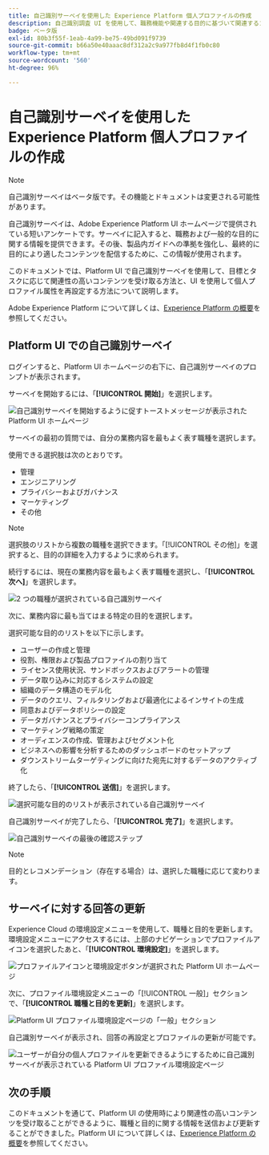 ```yaml
---
title: 自己識別サーベイを使用した Experience Platform 個人プロファイルの作成
description: 自己識別調査 UI を使用して、職務機能や関連する目的に基づいて関連するコンテンツを受け取る方法を学びます。
badge: ベータ版
exl-id: 80b3f55f-1eab-4a99-be75-49bd091f9739
source-git-commit: b66a50e40aaac8df312a2c9a977fb8d4f1fb0c80
workflow-type: tm+mt
source-wordcount: '560'
ht-degree: 96%

---
```


# 自己識別サーベイを使用した Experience Platform 個人プロファイルの作成

>[!NOTE]
>
>自己識別サーベイはベータ版です。その機能とドキュメントは変更される可能性があります。

自己識別サーベイは、Adobe Experience Platform UI ホームページで提供されている短いアンケートです。サーベイに記入すると、職務および一般的な目的に関する情報を提供できます。その後、製品内ガイドへの準拠を強化し、最終的に目的により適したコンテンツを配信するために、この情報が使用されます。

このドキュメントでは、Platform UI で自己識別サーベイを使用して、目標とタスクに応じて関連性の高いコンテンツを受け取る方法と、UI を使用して個人プロファイル属性を再設定する方法について説明します。

Adobe Experience Platform について詳しくは、[Experience Platform の概要](home.md)を参照してください。

## Platform UI での自己識別サーベイ

ログインすると、Platform UI ホームページの右下に、自己識別サーベイのプロンプトが表示されます。

サーベイを開始するには、「**[!UICONTROL 開始]**」を選択します。

![自己識別サーベイを開始するように促すトーストメッセージが表示された Platform UI ホームページ](./images/survey/survey-prompt.png)

サーベイの最初の質問では、自分の業務内容を最もよく表す職種を選択します。

使用できる選択肢は次のとおりです。

* 管理
* エンジニアリング
* プライバシーおよびガバナンス
* マーケティング
* その他

>[!NOTE]
>
>選択肢のリストから複数の職種を選択できます。「[!UICONTROL その他]」を選択すると、目的の詳細を入力するように求められます。

続行するには、現在の業務内容を最もよく表す職種を選択し、「**[!UICONTROL 次へ]**」を選択します。

![2 つの職種が選択されている自己識別サーベイ](./images/survey/select-functions.png)

次に、業務内容に最も当てはまる特定の目的を選択します。

選択可能な目的のリストを以下に示します。

* ユーザーの作成と管理
* 役割、権限および製品プロファイルの割り当て
* ライセンス使用状況、サンドボックスおよびアラートの管理
* データ取り込みに対応するシステムの設定
* 組織のデータ構造のモデル化
* データのクエリ、フィルタリングおよび最適化によるインサイトの生成
* 同意およびデータポリシーの設定
* データガバナンスとプライバシーコンプライアンス
* マーケティング戦略の策定
* オーディエンスの作成、管理およびセグメント化
* ビジネスへの影響を分析するためのダッシュボードのセットアップ
* ダウンストリームターゲティングに向けた宛先に対するデータのアクティブ化

終了したら、「**[!UICONTROL 送信]**」を選択します。

![選択可能な目的のリストが表示されている自己識別サーベイ](./images/survey/select-objectives.png)

自己識別サーベイが完了したら、「**[!UICONTROL 完了]**」を選択します。

![自己識別サーベイの最後の確認ステップ](./images/survey/survey-complete.png)

>[!NOTE]
>
>目的とレコメンデーション（存在する場合）は、選択した職種に応じて変わります。

## サーベイに対する回答の更新

Experience Cloud の環境設定メニューを使用して、職種と目的を更新します。環境設定メニューにアクセスするには、上部のナビゲーションでプロファイルアイコンを選択したあと、「**[!UICONTROL 環境設定]**」を選択します。

![プロファイルアイコンと環境設定ボタンが選択された Platform UI ホームページ](./images/survey/preferences.png)

次に、プロファイル環境設定メニューの「[!UICONTROL 一般]」セクションで、「**[!UICONTROL 職種と目的を更新]**」を選択します。

![Platform UI プロファイル環境設定ページの「一般」セクション](./images/survey/update.png)

自己識別サーベイが表示され、回答の再設定とプロファイルの更新が可能です。

![ユーザーが自分の個人プロファイルを更新できるようにするために自己識別サーベイが表示されている Platform UI プロファイル環境設定ページ](./images/survey/new-survey.png)

## 次の手順

このドキュメントを通じて、Platform UI の使用時により関連性の高いコンテンツを受け取ることができるように、職種と目的に関する情報を送信および更新することができました。Platform UI について詳しくは、[Experience Platform の概要](home.md)を参照してください。
